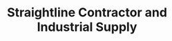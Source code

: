 ---
title: "Straightline Contractor and Industrial Supply"
url: /tulsa/straightline-contractor-and-industrial-supply/
shop: shop
---